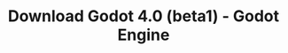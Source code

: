 ---
# Generated by /tools/generators/src/download_archive_generator !!! do not edit by hand !!!
title: 'Download Godot 4.0 (beta1) - Godot Engine'
type: 'download/archive'
name: '4.0'
flavor: 'beta1'
release_date: '2022-09-15T03:00:00-00:00'
release_notes: 'article/dev-snapshot-godot-4-0-beta-1/'
primaryPlatforms:
  - 'android.apk'
  - 'linux.64'
  - 'macos.universal'
  - 'windows.64'
  - 'web'
  - 'templates'
links:
  android.apk:
    name: 'android.apk'
    title: 'Android'
    caption: 'APK Universal (ARM64 + ARMv7 + x86_64 + x86)'
    tags:
      - 'APK download'
      - 'ARM64/v7'
      - 'x86 (64 & 32 bit)'
    hosts:
      github_builds:
        regular: 'https://github.com/godotengine/godot-builds/releases/download/4.0-beta1/Godot_v4.0-beta1_android_editor.apk'
        mono: '#'
      github:
        regular: 'https://github.com/godotengine/godot/releases/download/4.0-beta1/Godot_v4.0-beta1_android_editor.apk'
        mono: '#'
  linux.64:
    name: 'linux.64'
    title: 'Linux'
    caption: 'Padrão (x86_64)'
    tags:
      - '64 bit'
    hosts:
      github_builds:
        regular: 'https://github.com/godotengine/godot-builds/releases/download/4.0-beta1/Godot_v4.0-beta1_linux.x86_64.zip'
        mono: 'https://github.com/godotengine/godot-builds/releases/download/4.0-beta1/Godot_v4.0-beta1_mono_linux_x86_64.zip'
      github:
        regular: 'https://github.com/godotengine/godot/releases/download/4.0-beta1/Godot_v4.0-beta1_linux.x86_64.zip'
        mono: 'https://github.com/godotengine/godot/releases/download/4.0-beta1/Godot_v4.0-beta1_mono_linux_x86_64.zip'
  macos.universal:
    name: 'macos.universal'
    title: 'macOS'
    caption: 'Universal (x86_64 + Silício da Apple)'
    tags:
      - 'Intel/Apple Silicon'
      - '64 bit'
    hosts:
      github_builds:
        regular: 'https://github.com/godotengine/godot-builds/releases/download/4.0-beta1/Godot_v4.0-beta1_macos.universal.zip'
        mono: 'https://github.com/godotengine/godot-builds/releases/download/4.0-beta1/Godot_v4.0-beta1_mono_macos.universal.zip'
      github:
        regular: 'https://github.com/godotengine/godot/releases/download/4.0-beta1/Godot_v4.0-beta1_macos.universal.zip'
        mono: 'https://github.com/godotengine/godot/releases/download/4.0-beta1/Godot_v4.0-beta1_mono_macos.universal.zip'
  windows.64:
    name: 'windows.64'
    title: 'Windows'
    caption: 'Padrão (x86_64)'
    tags:
      - '64 bit'
    hosts:
      github_builds:
        regular: 'https://github.com/godotengine/godot-builds/releases/download/4.0-beta1/Godot_v4.0-beta1_win64.exe.zip'
        mono: 'https://github.com/godotengine/godot-builds/releases/download/4.0-beta1/Godot_v4.0-beta1_mono_win64.zip'
      github:
        regular: 'https://github.com/godotengine/godot/releases/download/4.0-beta1/Godot_v4.0-beta1_win64.exe.zip'
        mono: 'https://github.com/godotengine/godot/releases/download/4.0-beta1/Godot_v4.0-beta1_mono_win64.zip'
  web:
    name: 'web'
    title: 'Editor Web'
    caption: ''
    tags:
      - 'Self-hosted'
      - 'Cross-platform'
    hosts:
      github_builds:
        regular: 'https://github.com/godotengine/godot-builds/releases/download/4.0-beta1/Godot_v4.0-beta1_web_editor.zip'
        mono: '#'
      github:
        regular: 'https://github.com/godotengine/godot/releases/download/4.0-beta1/Godot_v4.0-beta1_web_editor.zip'
        mono: '#'
  linux.arm64:
    name: 'linux.arm64'
    title: 'Linux'
    caption: 'Padrão (ARM64)'
    tags:
      - 'ARM64'
      - '64 bit'
    hosts:
      github_builds:
        regular: 'https://github.com/godotengine/godot-builds/releases/download/4.0-beta1/Godot_v4.0-beta1_linux.arm64.zip'
        mono: 'https://github.com/godotengine/godot-builds/releases/download/4.0-beta1/Godot_v4.0-beta1_mono_linux_arm64.zip'
      github:
        regular: 'https://github.com/godotengine/godot/releases/download/4.0-beta1/Godot_v4.0-beta1_linux.arm64.zip'
        mono: 'https://github.com/godotengine/godot/releases/download/4.0-beta1/Godot_v4.0-beta1_mono_linux_arm64.zip'
  linux.32:
    name: 'linux.32'
    title: 'Linux'
    caption: 'Padrão (x86)'
    tags:
      - '32 bit'
    hosts:
      github_builds:
        regular: 'https://github.com/godotengine/godot-builds/releases/download/4.0-beta1/Godot_v4.0-beta1_linux.x86_32.zip'
        mono: 'https://github.com/godotengine/godot-builds/releases/download/4.0-beta1/Godot_v4.0-beta1_mono_linux_x86_32.zip'
      github:
        regular: 'https://github.com/godotengine/godot/releases/download/4.0-beta1/Godot_v4.0-beta1_linux.x86_32.zip'
        mono: 'https://github.com/godotengine/godot/releases/download/4.0-beta1/Godot_v4.0-beta1_mono_linux_x86_32.zip'
  linux.arm32:
    name: 'linux.arm32'
    title: 'Linux'
    caption: 'Padrão (ARM32)'
    tags:
      - 'ARM32'
      - '32 bit'
    hosts:
      github_builds:
        regular: 'https://github.com/godotengine/godot-builds/releases/download/4.0-beta1/Godot_v4.0-beta1_linux.arm32.zip'
        mono: 'https://github.com/godotengine/godot-builds/releases/download/4.0-beta1/Godot_v4.0-beta1_mono_linux_arm32.zip'
      github:
        regular: 'https://github.com/godotengine/godot/releases/download/4.0-beta1/Godot_v4.0-beta1_linux.arm32.zip'
        mono: 'https://github.com/godotengine/godot/releases/download/4.0-beta1/Godot_v4.0-beta1_mono_linux_arm32.zip'
  windows.32:
    name: 'windows.32'
    title: 'Windows'
    caption: 'Padrão (x86)'
    tags:
      - '32 bit'
    hosts:
      github_builds:
        regular: 'https://github.com/godotengine/godot-builds/releases/download/4.0-beta1/Godot_v4.0-beta1_win32.exe.zip'
        mono: 'https://github.com/godotengine/godot-builds/releases/download/4.0-beta1/Godot_v4.0-beta1_mono_win32.zip'
      github:
        regular: 'https://github.com/godotengine/godot/releases/download/4.0-beta1/Godot_v4.0-beta1_win32.exe.zip'
        mono: 'https://github.com/godotengine/godot/releases/download/4.0-beta1/Godot_v4.0-beta1_mono_win32.zip'
  aar_library:
    name: 'aar_library'
    title: 'Biblioteca de AAR'
    caption: ''
    tags:
      - 'Android plugins'
      - 'Java'
      - 'Kotlin'
    hosts:
      github_builds:
        regular: 'https://github.com/godotengine/godot-builds/releases/download/4.0-beta1/godot-lib.4.0.beta1.template_release.aar'
        mono: '#'
      github:
        regular: 'https://github.com/godotengine/godot/releases/download/4.0-beta1/godot-lib.4.0.beta1.template_release.aar'
        mono: '#'
  templates:
    name: 'templates'
    title: 'Modelos de exportação'
    caption: ''
    tags:
      - 'Utilizado para exportar os seus jogos para todas as plataformas suportadas'
    hosts:
      github_builds:
        regular: 'https://github.com/godotengine/godot-builds/releases/download/4.0-beta1/Godot_v4.0-beta1_export_templates.tpz'
        mono: 'https://github.com/godotengine/godot-builds/releases/download/4.0-beta1/Godot_v4.0-beta1_mono_export_templates.tpz'
      github:
        regular: 'https://github.com/godotengine/godot/releases/download/4.0-beta1/Godot_v4.0-beta1_export_templates.tpz'
        mono: 'https://github.com/godotengine/godot/releases/download/4.0-beta1/Godot_v4.0-beta1_mono_export_templates.tpz'
---